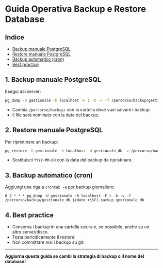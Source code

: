 # Guida Operativa Backup e Restore Database

## Indice
- [Backup manuale PostgreSQL](#1-backup-manuale-postgresql)
- [Restore manuale PostgreSQL](#2-restore-manuale-postgresql)
- [Backup automatico (cron)](#3-backup-automatico-cron)
- [Best practice](#4-best-practice)


## 1. Backup manuale PostgreSQL

Esegui dal server:
```bash
pg_dump -U gestionale -h localhost -F c -b -v -f /percorso/backup/gestionale_db_$(date +%F).backup gestionale_db
```
- Cambia `/percorso/backup/` con la cartella dove vuoi salvare i backup.
- Il file sarà nominato con la data del backup.

## 2. Restore manuale PostgreSQL

Per ripristinare un backup:
```bash
pg_restore -U gestionale -h localhost -d gestionale_db -v /percorso/backup/gestionale_db_YYYY-MM-DD.backup
```
- Sostituisci `YYYY-MM-DD` con la data del backup da ripristinare.

## 3. Backup automatico (cron)

Aggiungi una riga a `crontab -e` per backup giornaliero:
```
0 2 * * * pg_dump -U gestionale -h localhost -F c -b -v -f /percorso/backup/gestionale_db_$(date +\%F).backup gestionale_db
```

## 4. Best practice
- Conserva i backup in una cartella sicura e, se possibile, anche su un altro server/disco.
- Testa periodicamente il restore!
- Non committare mai i backup su git.

---

**Aggiorna questa guida se cambi la strategia di backup o il nome del database!** 